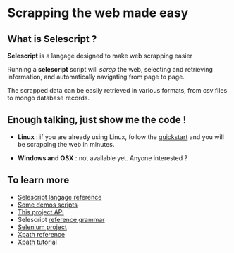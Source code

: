 # Scrapping the web made easy

## What is **Selescript** ?

**Selescript** is a langage designed to make web scrapping easier

Running a **selescript** script will *scrap* the web, selecting and retrieving  
information, and automatically navigating from page to page. 

The scrapped data can be easily retrieved in various formats, from csv files to 
mongo database records.

## Enough talking, just show me the code !

* **Linux** : if you are already using Linux, follow the [quickstart](https://xavier268.github.io/selescript/pages/quickstart.html) and you will be scrapping the web in minutes.

* **Windows and OSX** : not available yet. Anyone interested ?

## To learn more

* [Selescript langage reference](https://xavier268.github.io/selescript/pages/reference.html)
* [Some demos scripts](https://xavier268.github.io/selescript/demos/)
* [This project API](https://xavier268.github.io/selescript/target/site/apidocs/)
* Selescript [reference grammar](https://xavier268.github.io/selescript/src/main/antlr4/auto/Selescript.g4)
* [Selenium project](https://www.seleniumhq.org/)
* [Xpath reference](https://developer.mozilla.org/en-US/docs/Web/XPath)
* [Xpath tutorial](https://www.w3schools.com/xml/xpath_intro.asp)

